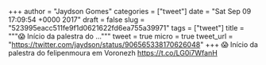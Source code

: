 
+++
author = "Jaydson Gomes"
categories = ["tweet"]
date = "Sat Sep 09 17:09:54 +0000 2017"
draft = false
slug = "523995eacc511fe9f1d0621622fd6ea755a39971"
tags = ["tweet"]
title = """😱 Início da palestra do ..."""
tweet = true
micro = true
tweet_url = "https://twitter.com/jaydson/status/906565338170626048"
+++
😱 Início da palestra do felipenmoura em Voronezh https://t.co/LG0i7WfanH
